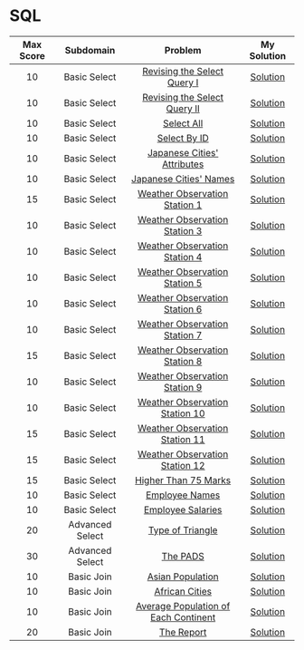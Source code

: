 # SQL

|   Max Score   |   Subdomain   |   Problem   |   My Solution  |  
|:--------------:|:-------------:|:-----------:|:--------------:|
|10|Basic Select|[Revising the Select Query I](https://www.hackerrank.com/challenges/revising-the-select-query/problem)|[Solution](https://github.com/jbrdge/HackerRankSolutions/blob/master/SQL/Basic%20Select/RevisingtheSelectQueryI.sql)|
|10|Basic Select|[Revising the Select Query II](https://www.hackerrank.com/challenges/revising-the-select-query-2/problem)|[Solution](https://github.com/jbrdge/HackerRankSolutions/blob/master/SQL/Basic%20Select/RevisingtheSelectQueryII.sql)|
|10|Basic Select|[Select All](https://www.hackerrank.com/challenges/select-all-sql/problem)|[Solution](https://github.com/jbrdge/HackerRankSolutions/blob/master/SQL/Basic%20Select/SelectAll.sql)|
|10|Basic Select|[Select By ID](https://www.hackerrank.com/challenges/select-by-id/problem)|[Solution](https://github.com/jbrdge/HackerRankSolutions/blob/master/SQL/Basic%20Select/SelectByID.sql)|
|10|Basic Select|[Japanese Cities' Attributes](https://www.hackerrank.com/challenges/japanese-cities-attributes/problem)|[Solution](https://github.com/jbrdge/HackerRankSolutions/blob/master/SQL/Basic%20Select/JapaneseCitiesAttributes.sql)|
|10|Basic Select|[Japanese Cities' Names](https://www.hackerrank.com/challenges/japanese-cities-name/problem)|[Solution](https://github.com/jbrdge/HackerRankSolutions/blob/master/SQL/Basic%20Select/JapaneseCitiesNames.sql)|
|15|Basic Select|[Weather Observation Station 1](https://www.hackerrank.com/challenges/weather-observation-station-1/problem)|[Solution](https://github.com/jbrdge/HackerRankSolutions/blob/master/SQL/Basic%20Select/WeatherObservationStation1.sql)|
|10|Basic Select|[Weather Observation Station 3](https://www.hackerrank.com/challenges/weather-observation-station-3/problem)|[Solution](https://github.com/jbrdge/HackerRankSolutions/blob/master/SQL/Basic%20Select/WeatherObservationStation3.sql)|
|10|Basic Select|[Weather Observation Station 4](https://www.hackerrank.com/challenges/weather-observation-station-4/problem)|[Solution](https://github.com/jbrdge/HackerRankSolutions/blob/master/SQL/Basic%20Select/WeatherObservationStation4.sql)|
|10|Basic Select|[Weather Observation Station 5](https://www.hackerrank.com/challenges/weather-observation-station-5/problem)|[Solution](https://github.com/jbrdge/HackerRankSolutions/blob/master/SQL/Basic%20Select/WeatherObservationStation5.sql)|
|10|Basic Select|[Weather Observation Station 6](https://www.hackerrank.com/challenges/weather-observation-station-6/problem)|[Solution](https://github.com/jbrdge/HackerRankSolutions/blob/master/SQL/Basic%20Select/WeatherObservationStation6.sql)|
|10|Basic Select|[Weather Observation Station 7](https://www.hackerrank.com/challenges/weather-observation-station-7/problem)|[Solution](https://github.com/jbrdge/HackerRankSolutions/blob/master/SQL/Basic%20Select/WeatherObservationStation7.sql)|
|15|Basic Select|[Weather Observation Station 8](https://www.hackerrank.com/challenges/weather-observation-station-8/problem)|[Solution](https://github.com/jbrdge/HackerRankSolutions/blob/master/SQL/Basic%20Select/WeatherObservationStation8.sql)|
|10|Basic Select|[Weather Observation Station 9](https://www.hackerrank.com/challenges/weather-observation-station-9/problem)|[Solution](https://github.com/jbrdge/HackerRankSolutions/blob/master/SQL/Basic%20Select/WeatherObservationStation9.sql)|
|10|Basic Select|[Weather Observation Station 10](https://www.hackerrank.com/challenges/weather-observation-station-10/problem)|[Solution](https://github.com/jbrdge/HackerRankSolutions/blob/master/SQL/Basic%20Select/WeatherObservationStation10.sql)|
|15|Basic Select|[Weather Observation Station 11](https://www.hackerrank.com/challenges/weather-observation-station-11/problem)|[Solution](https://github.com/jbrdge/HackerRankSolutions/blob/master/SQL/Basic%20Select/WeatherObservationStation11.sql)|
|15|Basic Select|[Weather Observation Station 12](https://www.hackerrank.com/challenges/weather-observation-station-12/problem)|[Solution](https://github.com/jbrdge/HackerRankSolutions/blob/master/SQL/Basic%20Select/WeatherObservationStation12.sql)|
|15|Basic Select|[Higher Than 75 Marks](https://www.hackerrank.com/challenges/more-than-75-marks/problem)|[Solution](https://github.com/jbrdge/HackerRankSolutions/blob/master/SQL/Basic%20Select/WeatherObservationStation12.sql)|
|10|Basic Select|[Employee Names](https://www.hackerrank.com/challenges/name-of-employees/problem)|[Solution](https://github.com/jbrdge/HackerRankSolutions/blob/master/SQL/Basic%20Select/EmployeeNames.sql)|
|10|Basic Select|[Employee Salaries](https://www.hackerrank.com/challenges/salary-of-employees/problem)|[Solution](https://github.com/jbrdge/HackerRankSolutions/blob/master/SQL/Basic%20Select/EmployeeSalaries.sql)|
|20|Advanced Select|[Type of Triangle](https://www.hackerrank.com/challenges/what-type-of-triangle/problem)|[Solution](https://github.com/jbrdge/HackerRankSolutions/blob/master/SQL/Advanced%20Select/TypeofTriangle.sql)|
|30|Advanced Select|[The PADS](https://www.hackerrank.com/challenges/the-pads/problem)|[Solution](https://github.com/jbrdge/HackerRankSolutions/blob/master/SQL/Advanced%20Select/ThePADS.sql)|
|10|Basic Join|[Asian Population](https://www.hackerrank.com/challenges/asian-population/problem)|[Solution](https://github.com/jbrdge/HackerRankSolutions/blob/master/SQL/Basic%20Join/AsianPopulation.sql)|
|10|Basic Join|[African Cities](https://www.hackerrank.com/challenges/african-cities/problem)|[Solution](https://github.com/jbrdge/HackerRankSolutions/blob/master/SQL/Basic%20Join/AfricanCities.sql)|
|10|Basic Join|[Average Population of Each Continent](https://www.hackerrank.com/challenges/average-population-of-each-continent/problem)|[Solution](https://github.com/jbrdge/HackerRankSolutions/blob/master/SQL/Basic%20Join/AveragePopulationofEachContinent.sql)|
|20|Basic Join|[The Report](https://www.hackerrank.com/challenges/the-report/problem)|[Solution](https://github.com/jbrdge/HackerRankSolutions/blob/master/SQL/Basic%20Join/TheReport.sql)|

